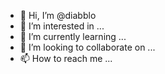 - 👋 Hi, I’m @diabblo
- 👀 I’m interested in ...
- 🌱 I’m currently learning ...
- 💞️ I’m looking to collaborate on ...
- 📫 How to reach me ...

<!---
diabblo/diabblo is a ✨ special ✨ repository because its `README.md` (this file) appears on your GitHub profile.
You can click the Preview link to take a look at your changes.
--->
